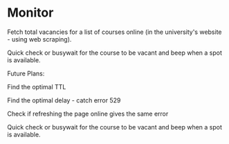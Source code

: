 # Monitor

Fetch total vacancies for a list of courses online (in the university's website - using web scraping).

Quick check or busywait for the course to be vacant and beep when a spot is available.



Future Plans:

Find the optimal TTL

Find the optimal delay - catch error 529

Check if refreshing the page online gives the same error

Quick check or busywait for the course to be vacant and beep when a spot is available.
